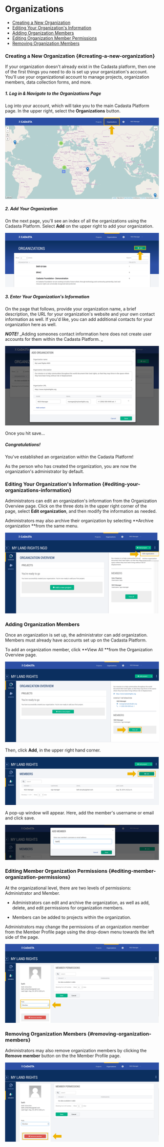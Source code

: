 # Organizations

* [Creating a New Organization](#creating-a-new-organization)
* [Editing Your Organization's Information](#editing-your-organizations-information)
* [Adding Organization Members](#adding-organization-members)
* [Editing Organization Member Permissions](#editing-member-organization-permissions)
* [Removing Organization Members](#removing-organization-members)

### Creating a New Organization {#creating-a-new-organization}

If your organization doesn't already exist in the Cadasta platform, then one of the first things you need to do is set up your organization's account. You'll use your organizational account to manage projects, organization members, data collection forms, and more.

##### 1. Log in & Navigate to the Organizations Page

Log into your account, which will take you to the main Cadasta Platform page. In the upper right, select the **Organizations** button.

![](/assets/cadasta-main-platform-organization-button.png)

##### 2. Add Your Organization

On the next page, you'll see an index of all the organizations using the Cadasta Platform. Select **Add** on the upper right to add your organization.

![](/assets/add-organization-button.png)

##### 3. Enter Your Organization's Information

On the page that follows, provide your organization name, a brief description, the URL for your organization's website and your own contact information as well. If you'd like, you can add additional contacts for your organization here as well.

_**NOTE!**_ _Adding someones contact information here does not create user accounts for them within the Cadasta Platform. _

![](/assets/add-organization-info.png)

Once you hit save...

##### Congratulations!

You've established an organization within the Cadasta Platform!

As the person who has created the organization, you are now the organization's administrator by default.

### Editing Your Organization's Information {#editing-your-organizations-information}

Administrators can edit an organization's information from the Organization Overview page. Click on the three dots in the upper right corner of the page, select **Edit organization**, and then modify the information as needed.

Administrators may also archive their organization by selecting **Archive organization **from the same menu.

![](/assets/organization-overview-edit-org.png)

### Adding Organization Members

Once an organization is set up, the administrator can add organization. Members must already have accounts set up on the Cadasta Platform.

To add an organization member, click **View All **from the Organization Overview page.

![](/assets/organization-add-member-1.png)

Then, click **Add**, in the upper right hand corner.

![](/assets/organization-add-member-2.png)

A pop-up window will appear. Here, add the member's username or email and click save.

![](/assets/organization-add-member-3.png)

### Editing Member Organization Permissions {#editing-member-organization-permissions}

At the organizational level, there are two levels of permissions: Administrator and Member.

* Administrators can edit and archive the organization, as well as add, delete, and edit permissions for organization members.

* Members can be added to projects within the organization.

Administrators may change the permissions of an organization member from the Member Profile page using the drop-down menu towards the left side of the page. 

![](/assets/organization-add-member-4.png)

### Removing Organization Members {#removing-organization-members}

Administrators may also remove organization members by clicking the **Remove member** button on the the Member Profile page.

![](/assets/organization-add-member-5.png)

